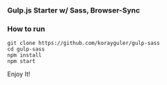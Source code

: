 ### Gulp.js Starter w/ Sass, Browser-Sync

### How to run

```
git clone https://github.com/korayguler/gulp-sass
cd gulp-sass
npm install
npm start
```
Enjoy It!
